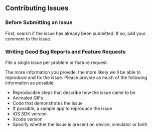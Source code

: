 ## Contributing Issues

### Before Submitting an Issue

First, search if the issue has already been submitted. If so, add your comment to the issue.

### Writing Good Bug Reports and Feature Requests

File a single issue per problem or feature request.

The more information you provide, the more likely we'll be able to reproduce and fix the issue. Please provide as much of the following information as possible:

* Reproducible steps that describe how the issue came to be
* Animated GIFs
* Code that demonstrates the issue
* If possible, a sample app to reproduce the issue
* iOS SDK version 
* Xcode version 
* Specify whether the issue is present on device, simulator or both
